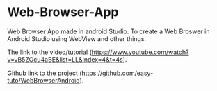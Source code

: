 # Web-Browser-App

Web Browser App made in android Studio.
To create a Web Broswer in Android Studio using WebView and other things.

The link to the video/tutorial (https://www.youtube.com/watch?v=vB5ZOcu4aBE&list=LL&index=4&t=4s). 

Github link to the project (https://github.com/easy-tuto/WebBrowserAndroid). 
